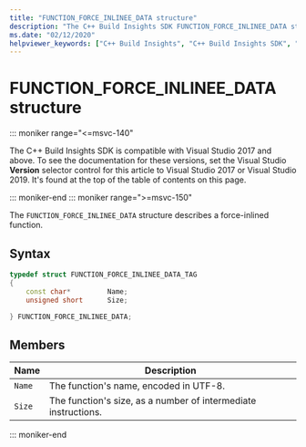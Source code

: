 ```yaml
---
title: "FUNCTION_FORCE_INLINEE_DATA structure"
description: "The C++ Build Insights SDK FUNCTION_FORCE_INLINEE_DATA structure reference."
ms.date: "02/12/2020"
helpviewer_keywords: ["C++ Build Insights", "C++ Build Insights SDK", "FUNCTION_FORCE_INLINEE_DATA", "throughput analysis", "build time analysis", "vcperf.exe"]
---
```

# FUNCTION_FORCE_INLINEE_DATA structure

::: moniker range="<=msvc-140"

The C++ Build Insights SDK is compatible with Visual Studio 2017 and above. To see the documentation for these versions, set the Visual Studio **Version** selector control for this article to Visual Studio 2017 or Visual Studio 2019. It's found at the top of the table of contents on this page.

::: moniker-end
::: moniker range=">=msvc-150"

The `FUNCTION_FORCE_INLINEE_DATA` structure describes a force-inlined function.

## Syntax

```cpp
typedef struct FUNCTION_FORCE_INLINEE_DATA_TAG
{
    const char*         Name;
    unsigned short      Size;

} FUNCTION_FORCE_INLINEE_DATA;
```

## Members

| Name | Description |
|--|--|
| `Name` | The function's name, encoded in UTF-8. |
| `Size` | The function's size, as a number of intermediate instructions. |

::: moniker-end
